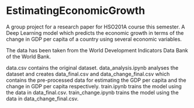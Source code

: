 # EstimatingEconomicGrowth

A group project for a research paper for HSO201A course this semester. A Deep Learning model which predicts the economic growth in terms of the change in GDP per capita of a country using several economic variables.

The data has been taken from the World Development Indicators Data Bank of the World Bank.

data.csv contains the original dataset.
data_analysis.ipynb analyses the dataset and creates data_final.csv and data_change_final.csv which contains the pre-processed data for estimating the GDP per capita and the change in GDP per capita respectively.
train.ipynb trains the model using the data in data_final.csv.
train_change.ipynb trains the model using the data in data_change_final.csv.
